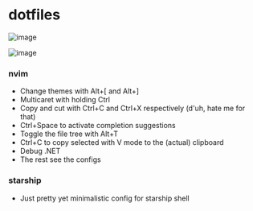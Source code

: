 # dotfiles

![image](https://user-images.githubusercontent.com/31178401/184002354-84b0e663-4ccf-45b1-962f-a00d91f50006.png)

![image](https://user-images.githubusercontent.com/31178401/184002978-67cca6d5-f304-4d27-b904-66aca846083d.png)


### nvim

- Change themes with Alt+[ and Alt+]
- Multicaret with holding Ctrl
- Copy and cut with Ctrl+C and Ctrl+X respectively (d'uh, hate me for that)
- Ctrl+Space to activate completion suggestions
- Toggle the file tree with Alt+T
- Ctrl+C to copy selected with V mode to the (actual) clipboard
- Debug .NET
- The rest see the configs

### starship

- Just pretty yet minimalistic config for starship shell
